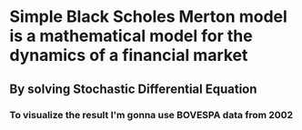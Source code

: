# Simple Black Scholes Merton model is a mathematical model for the dynamics of a financial market

## By solving Stochastic Differential Equation

### To visualize the result I'm gonna use BOVESPA data from 2002
